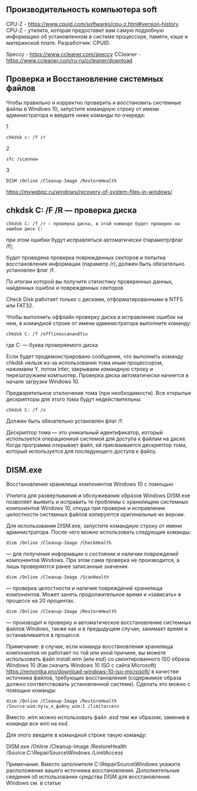 ## Производительность компьютера soft

CPU-Z - https://www.cpuid.com/softwares/cpu-z.html#version-history
CPU-Z - утилита, которая предоставит вам самую подробную информацию об установленном в системе процессоре, памяти, кэше и материнской плате. Разработчик: CPUID.

Speccy - https://www.ccleaner.com/speccy
CCleaner - https://www.ccleaner.com/ru-ru/ccleaner/download


## Проверка и Восстановление системных файлов

Чтобы правильно и корректно проверить и восстановить системные файлы в Windows 10, запустите командную строку от имени администратора и введите ниже команды по очереди:

1 
```
chkdsk c: /f /r
```
2 
```
sfc /scannow
```
3 
```
DISM /Online /Cleanup-Image /RestoreHealth
```

https://mywebpc.ru/windows/recovery-of-system-files-in-windows/


## chkdsk C: /F /R — проверка диска

```
chkdsk C: /f /r — проверка диска, в этой команде будет проверен на ошибки диск C:
```

при этом ошибки будут исправляться автоматически (параметр/флаг /f);

будет проведена проверка поврежденных секторов и попытка восстановления информации (параметр /r), должен быть обязательно установлен флаг /f.

По итогам которой вы получите статистику проверенных данных, найденных ошибок и поврежденных секторов

Check Disk работает только с дисками, отформатированными в NTFS или FAT32.

Чтобы выполнить оффлайн проверку диска и исправление ошибок на нем, в командной строке от имени администратора выполните команду:

```
chkdsk C: /f /offlinescanandfix
```

где C:  — буква проверяемого диска

Если будет продемонстрировано сообщение, что выполнить команду chkdsk нельзя из-за использования тома иным процессором, нажимаем Y, потом Inter, закрываем командную строку и перезагружаем компьютер. Проверка диска автоматически начнется в начале загрузки Windows 10.



Предварительное отключение тома (при необходимости). Все открытые дескрипторы для этого тома будут недействительны:
```
chkdsk C: /f /x
```
Должен быть обязательно установлен флаг /f.



Дескриптор тома — это уникальный идентификатор, который используется операционной системой для доступа к файлам на диске. Когда программа открывает файл, ей присваивается дескриптор тома, который используется для последующего доступа к файлу.




## DISM.exe

Восстановление хранилища компонентов Windows 10 с помощью 

Утилита для развертывания и обслуживания образов Windows DISM.exe позволяет выявить и исправить те проблемы с хранилищем системных компонентов Windows 10, откуда при проверке и исправлении целостности системных файлов копируются оригинальные их версии.

Для использования DISM.exe, запустите командную строку от имени администратора. После чего можно использовать следующие команды:

```
dism /Online /Cleanup-Image /CheckHealth
```

— для получения информации о состоянии и наличии повреждений компонентов Windows. При этом сама проверка не производится, а лишь проверяются ранее записанные значения.

```
dism /Online /Cleanup-Image /ScanHealth
```

— проверка целостности и наличия повреждений хранилища компонентов. Может занять продолжительное время и «зависать» в процессе на 20 процентах.

```
dism /Online /Cleanup-Image /RestoreHealth
```

— производит и проверку и автоматическое восстановление системных файлов Windows, также как и в предыдущем случае, занимает время и останавливается в процессе.

Примечание: в случае, если команда восстановления хранилища компонентов не работает по той или иной причине, вы можете использовать файл install.wim (или esd) со смонтированного ISO образа Windows 10 (Как скачать Windows 10 ISO с сайта Microsoft)
https://remontka.pro/download-windows-10-iso-microsoft/
в качестве источника файлов, требующих восстановления (содержимое образа должно соответствовать установленной системе). Сделать это можно с помощью команды:

```
dism /Online /Cleanup-Image /RestoreHealth /Source:wim:путь_к_файлу_wim:1 /limitaccess
```
Вместо .wim можно использовать файл .esd тем же образом, заменив в команде все wim на esd.

Для этого введите в командной строке такую команду:

DISM.exe /Online /Cleanup-Image /RestoreHealth /Source:C:\RepairSource\Windows /LimitAccess

Примечание. Вместо заполнителя C:\RepairSource\Windows укажите расположение вашего источника восстановления. Дополнительные сведения об использовании средства DISM для восстановления Windows см. в статье
